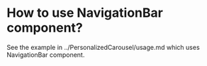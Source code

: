 # How to use NavigationBar component?

See the example in ../PersonalizedCarousel/usage.md which uses NavigationBar component.
